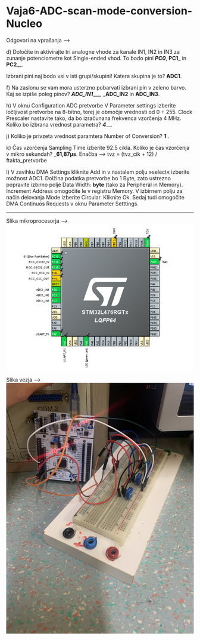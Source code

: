 # Vaja6-ADC-scan-mode-conversion-Nucleo

Odgovori na vprašanja --> 

d) Določite in aktivirajte tri analogne vhode za kanale IN1, IN2 in IN3 za zunanje potenciometre kot Single-ended vhod. 
To bodo pini _____PC0_____, ____PC1_____ in ____PC2______. 

Izbrani pini naj bodo vsi v isti grupi/skupini! Katera skupina je to? __ADC1__.

f) Na zaslonu se vam mora usterzno pobarvati izbrani pin v zeleno barvo.
Kaj se izpiše poleg pinov? ___ADC_IN1______, _____ADC_IN2____ in ____ADC_IN3____.

h) V oknu Configuration ADC pretvorbe V Parameter settings izberite ločljivost pretvorbe na 8-bitno, torej je območje vrednosti od 0 ÷ 255. Clock Prescaler nastavite tako, da bo izračunana frekvenca vzorčenja 4 MHz.
Koliko bo izbrana vrednost parametra? _____4_______.

j) Koliko je privzeta vrednost paramtera Number of Conversion? ___1___ .

k) Čas vzorčenja Sampling Time izberite 92.5 cikla. Koliko je čas vzorčenja v mikro sekundah? _______61,87μs______. 
Enačba --> tvz = (tvz_cik + 12) / ftakta_pretvorbe

l) V zavihku DMA Settings kliknite Add in v nastalem polju »select« izberite možnost ADC1. Dolžina podatka pretvorbe bo 1 Byte, zato ustrezno popravite izbirno polje Data Width: ______byte______ (tako za Peripheral in Memory). Increment Address omogočite le v registru Memory. V izbirnem polju za način delovanja Mode izberite Circular. Kliknite Ok. Sedaj tudi omogočite DMA Continuos Requests v oknu Parameter Setttings.

-----------------------------------------------------------------------------------------------------------------------------------------------------------------------
Slika mikroprocesorja -->
![Slika mikroprocesorja](https://raw.githubusercontent.com/bozoslapy/Vaja6-ADC-scan-mode-conversion-Nucleo/4d47a22c9f71bfa54ba0d698eb1bf62a38a7e26f/Pinout%206.PNG)

Slika vezja -->
![Slika vezja](https://raw.githubusercontent.com/bozoslapy/Vaja6-ADC-scan-mode-conversion-Nucleo/f3d7343fc18bec1e27d7f05dfdf41b15e950c680/IMG-0370.jpg)


